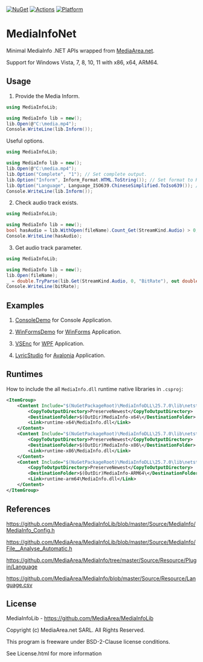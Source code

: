 [![NuGet](https://img.shields.io/nuget/v/MediaInfoDLL.svg)](https://nuget.org/packages/MediaInfoDLL) [![Actions](https://github.com/lemutec/MediaInfoNet/actions/workflows/library.nuget.yml/badge.svg)](https://github.com/lemutec/MediaInfoNet/actions/workflows/library.nuget.yml) [![Platform](https://img.shields.io/badge/platform-Windows-blue?logo=windowsxp&color=1E9BFA)](https://dotnet.microsoft.com/en-us/download/dotnet/latest/runtime)

# MediaInfoNet

Minimal MediaInfo .NET APIs wrapped from [MediaArea.net](https://mediaarea.net/en/MediaInfo/Download/Windows).

Support for Windows Vista, 7, 8, 10, 11 with x86, x64, ARM64.

## Usage

1. Provide the Media Inform.

```c#
using MediaInfoLib;

using MediaInfo lib = new();
lib.Open(@"C:\media.mp4");
Console.WriteLine(lib.Inform());
```

Useful options.

```c#
using MediaInfoLib;

using MediaInfo lib = new();
lib.Open(@"C:\media.mp4");
lib.Option("Complete", "1"); // Set complete output.
lib.Option("Inform", Inform_Format.HTML.ToString()); // Set format to HTML.
lib.Option("Language", Language_ISO639.ChineseSimplified.ToIso639()); // Set language to Chinese.
Console.WriteLine(lib.Inform());
```

2. Check audio track exists.

```C#
using MediaInfoLib;

using MediaInfo lib = new();
bool hasAudio = lib.WithOpen(fileName).Count_Get(StreamKind.Audio) > 0;
Console.WriteLine(hasAudio);
```

3. Get audio track parameter.

```C#
using MediaInfoLib;

using MediaInfo lib = new();
lib.Open(fileName);
_ = double.TryParse(lib.Get(StreamKind.Audio, 0, "BitRate"), out double bitRate);
Console.WriteLine(bitRate);
```

## Examples

1. [ConsoleDemo](https://github.com/lemutec/MediaInfoNet/tree/main/demo/ConsoleDemo) for Console Application.

2. [WinFormsDemo](https://github.com/lemutec/MediaInfoNet/tree/main/demo/WinFormsDemo) for [WinForms](https://github.com/dotnet/winforms) Application.

3. [VSEnc](https://github.com/lemutec/VSEnc) for [WPF](https://github.com/dotnet/wpf) Application.
4. [LyricStudio](https://github.com/lemutec/LyricStudio) for [Avalonia](https://github.com/AvaloniaUI/Avalonia) Application.

## Runtimes

How to include the all `MediaInfo.dll` runtime native libraries in `.csproj`:

```xml
<ItemGroup>
    <Content Include="$(NuGetPackageRoot)\MediaInfoDLL\25.7.0\lib\netstandard2.0\x64\MediaInfo.dll">
        <CopyToOutputDirectory>PreserveNewest</CopyToOutputDirectory>
        <DestinationFolder>$(OutDir)MediaInfo-x64\</DestinationFolder>
        <Link>runtime-x64\MediaInfo.dll</Link>
    </Content>
    <Content Include="$(NuGetPackageRoot)\MediaInfoDLL\25.7.0\lib\netstandard2.0\x86\MediaInfo.dll">
        <CopyToOutputDirectory>PreserveNewest</CopyToOutputDirectory>
        <DestinationFolder>$(OutDir)MediaInfo-x86\</DestinationFolder>
        <Link>runtime-x86\MediaInfo.dll</Link>
    </Content>
    <Content Include="$(NuGetPackageRoot)\MediaInfoDLL\25.7.0\lib\netstandard2.0\arm64\MediaInfo.dll">
        <CopyToOutputDirectory>PreserveNewest</CopyToOutputDirectory>
        <DestinationFolder>$(OutDir)MediaInfo-ARM64\</DestinationFolder>
        <Link>runtime-arm64\MediaInfo.dll</Link>
    </Content>
</ItemGroup>
```

## References

https://github.com/MediaArea/MediaInfoLib/blob/master/Source/MediaInfo/MediaInfo_Config.h

https://github.com/MediaArea/MediaInfoLib/blob/master/Source/MediaInfo/File__Analyse_Automatic.h

https://github.com/MediaArea/MediaInfo/tree/master/Source/Resource/Plugin/Language

https://github.com/MediaArea/MediaInfo/blob/master/Source/Resource/Language.csv

## License

MediaInfoLib - https://github.com/MediaArea/MediaInfoLib

Copyright (c) MediaArea.net SARL. All Rights Reserved.

This program is freeware under BSD-2-Clause license conditions.

See License.html for more information
